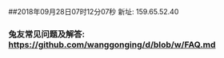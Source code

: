 ##2018年09月28日07时12分07秒 新址: 159.65.52.40
### 兔友常见问题及解答: https://github.com/wanggonging/d/blob/w/FAQ.md
